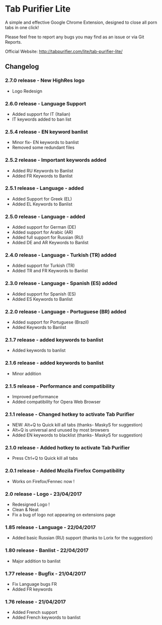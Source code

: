 # Tab Purifier Lite

A simple and effective Google Chrome Extension, designed to close all porn tabs in one click!

Please feel free to report any bugs you may find as an issue or via Git Reports.

Official Website: http://tabpurifier.com/lite/tab-purifier-lite/

## Changelog
### 2.7.0 release - New HighRes logo
* Logo Redesign

### 2.6.0 release - Language Support
* Added support for IT (Italian)
* IT keywords added to ban list

### 2.5.4 release - EN keyword banlist
* Minor fix-  EN keywords to banlist
* Removed some redundant files

### 2.5.2 release - Important keywords added
* Added RU Keywords to Banlist
* Added FR Keywords to Banlist

### 2.5.1 release - Language - added
* Added Support for Greek (EL)
* Added EL Keywords to Banlist

### 2.5.0 release - Language - added
* Added support for German (DE)
* Added support for Arabic (AR)
* Added full support for Russian (RU)
* Added DE and AR Keywords to Banlist

### 2.4.0 release - Language - Turkish (TR) added
* Added support for Turkish (TR)
* Added TR and FR Keywords to Banlist

### 2.3.0 release - Language - Spanish (ES) added
* Added support for Spanish (ES)
* Added ES Keywords to Banlist

### 2.2.0 release - Language - Portuguese (BR) added
* Added support for Portuguese (Brazil)
* Added Keywords to Banlist

### 2.1.7 release - added keywords to banlist
* Added keywords to banlist

### 2.1.6 release - added keywords to banlist
* Minor addition

### 2.1.5 release - Performance and compatibility
* Improved performance
* Added compatibility for Opera Web Browser

### 2.1.1 release - Changed hotkey to activate Tab Purifier
* NEW: Alt+Q to Quick kill all tabs (thanks- MaskyS for suggestion)
* Alt+Q is universal and unused by most browsers
* Added EN keywords to blacklist (thanks- MaskyS for suggestion)

### 2.1.0 release - Added hotkey to activate Tab Purifier
* Press Ctrl+Q to Quick kill all tabs

### 2.0.1 release - Added Mozila Firefox Compatibility
* Works on Firefox/Fennec now !

### 2.0 release - Logo - 23/04/2017
* Redesigned Logo !
* Clean & Neat
* Fix a bug of logo not appearing on extensions page

### 1.85 release - Language - 22/04/2017
* Added basic Russian (RU) support (thanks to Lorix for the suggestion)

### 1.80 release - Banlist - 22/04/2017
* Major addition to banlist

### 1.77 release - Bugfix - 21/04/2017
* Fix Language bugs FR
* Added FR keywords

### 1.76 release - 21/04/2017
* Added French support
* Added French keywords to banlist
